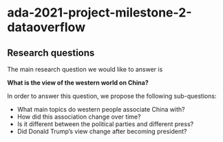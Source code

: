 # ada-2021-project-milestone-2-dataoverflow


## Research questions

The main research question we would like to answer is

**What is the view of the western world on China?**

In order to answer this question, we propose the following sub-questions:

- What main topics do western people associate China with?
- How did this association change over time?
- Is it different between the political parties and different press?
- Did Donald Trump’s view change after becoming president?
